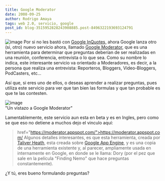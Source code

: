 ```yaml
---
title: Google Moderator
date: 2008-09-25
author: Rodrigo Amaya
tags: web 2.0, servicio, google
post_id: blog-3515952828243908885.post-8496322193693124791
---
```


![image](https://3.bp.blogspot.com/_ayvorITawE4/SNxBagN2w_I/AAAAAAAABTM/xKW8uRhxbSQ/s320/moderator_logo.jpg)    Por si no les bastó
con [Google InQuotes,](https://www.srbyte.com/2008/09/in-quotes-politica-en-google.html) ahora Google lanza otro (si, otro) nuevo servicio ahora, llamado [Google Moderator](https://moderator.appspot.com/), que es una herramienta para determinar que preguntas deberían de ser realizadas en una reunión, conferencia, entrevista o lo que sea. Como su nombre lo indica, este interesante servicio va orientado a Moderadores, es decir, a la persona que realiza una entrevista: Reporteros, Bloggers, Video-Bloggers, PodCasters, etc...

Así que, si eres uno de ellos, o deseas aprender a realizar preguntas, pues utiliza este servicio para ver que tan bien las formulas y que tan probable es que te las contesten.

![image](https://2.bp.blogspot.com/_ayvorITawE4/SNxBgB1XW5I/AAAAAAAABTU/Q1c4MnVvuIM/s320/moderator_ss.jpg)    
"Un vistazo a Google
Moderator"

Lamentablemente, este servicio aun esta en beta y es en Ingles, pero como se que eso no detiene a muchos dejo el vinculo aquí:

> href="https://moderator.appspot.com/">https://moderator.appspot.com/
Algunos detalles interesantes, es que esta herramienta, creada por [Taliver Heath](https://googleappengine.blogspot.com/2008/09/introducing-google-moderator-on-app.html), esta creada sobre [Google App Engine](https://code.google.com/appengine/), y es una copia de una herramienta existente y, al parecer, ampliamente usada en internamente en Google, en donde se le llama: Dory (por el pez que sale en la película "Finding Nemo" que hace preguntas constantemente).

¿Y tú, eres bueno formulando preguntas?